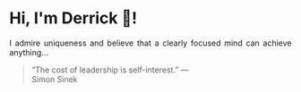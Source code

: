 # Hi, I'm Derrick 👋!
<p align="justify">I admire uniqueness and believe that a clearly focused mind can achieve anything...</p> 
<!-- #quote-start -->
<blockquote>&ldquo;The cost of leadership is self-interest.&rdquo; &mdash; <footer>Simon Sinek</footer></blockquote>
<!-- #quote-end -->
